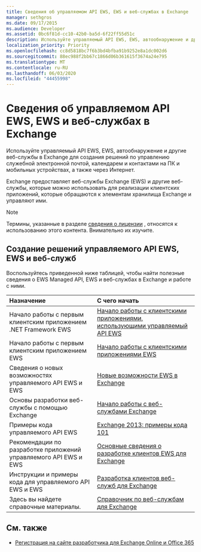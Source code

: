 ```yaml
---
title: Сведения об управляемом API EWS, EWS и веб-службах в Exchange
manager: sethgros
ms.date: 09/17/2015
ms.audience: Developer
ms.assetid: 0bc6f81d-cc10-42b0-ba5d-6f22ff55d51c
description: Используйте управляемый API EWS, EWS, автообнаружение и другие веб-службы в Exchange для создания решений по управлению служебной электронной почтой, календарем и контактами на ПК и мобильных устройствах, а также через Интернет.
localization_priority: Priority
ms.openlocfilehash: cc8d5818bc7f6b3bd4bfba91b9252e8a1dc002d6
ms.sourcegitcommit: 88ec988f2bb67c1866d06b361615f3674a24e795
ms.translationtype: MT
ms.contentlocale: ru-RU
ms.lasthandoff: 06/03/2020
ms.locfileid: "44455998"
---
```

# <a name="explore-the-ews-managed-api-ews-and-web-services-in-exchange"></a>Сведения об управляемом API EWS, EWS и веб-службах в Exchange

Используйте управляемый API EWS, EWS, автообнаружение и другие веб-службы в Exchange для создания решений по управлению служебной электронной почтой, календарем и контактами на ПК и мобильных устройствах, а также через Интернет. 
  
Exchange предоставляет веб-службы Exchange (EWS) и другие веб-службы, которые можно использовать для реализации клиентских приложений, которые обращаются к элементам хранилища Exchange и управляют ими.
  
> [!NOTE]
> Термины, указанные в разделе [сведения о лицензии](license-information.md) , относятся к использованию этого контента. Внимательно их изучите. 
  
## <a name="create-ews-managed-api-ews-and-web-services-solutions"></a>Создание решений управляемого API EWS, EWS и веб-служб

Воспользуйтесь приведенной ниже таблицей, чтобы найти полезные сведения о EWS Managed API, EWS и веб-службах в Exchange и работе с ними.
  
|Назначение|С чего начать|
|:-----|:-----|
|Начало работы с первым клиентским приложением .NET Framework EWS  <br/> |[Начало работы с клиентскими приложениями, использующими управляемый API EWS](get-started-with-ews-managed-api-client-applications.md) <br/> |
|Начало работы с первым клиентским приложением EWS  <br/> |[Начало работы с клиентскими приложениями EWS](get-started-with-ews-client-applications.md) <br/> |
|Сведения о новых возможностях управляемого API EWS и EWS  <br/> |[Новые возможности EWS в Exchange](whats-new-in-ews-and-other-web-services-in-exchange.md) <br/> |
|Основы разработки веб-службы с помощью Exchange  <br/> |[Начало работы с веб-службами Exchange](start-using-web-services-in-exchange.md) <br/> |
|Примеры кода управляемого API EWS  <br/> |[Exchange 2013: примеры кода 101](https://code.msdn.microsoft.com/exchange/Exchange-2013-101-Code-3c38582c) <br/> |
|Рекомендации по разработке приложений управляемого API EWS и EWS  <br/> |[Основные сведения о разработке клиентов EWS для Exchange](ews-client-design-overview-for-exchange.md) <br/> |
|Инструкции и примеры кода для управляемого API EWS и EWS  <br/> |[Разработка клиентов веб-служб для Exchange](develop-web-service-clients-for-exchange.md) <br/> |
|Здесь вы найдете справочные материалы.  <br/> |[Справочник по веб-службам для Exchange](../web-service-reference/web-services-reference-for-exchange.md) <br/> |
   
## <a name="see-also"></a>См. также
    
- [Регистрация на сайте разработчика для Exchange Online и Office 365](https://docs.microsoft.com/sharepoint/dev/sp-add-ins/set-up-a-development-environment-for-sharepoint-add-ins-on-office-365)
    

